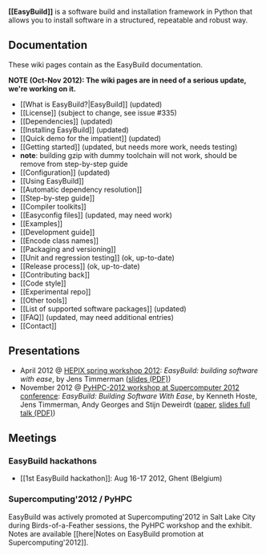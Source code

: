 **[[EasyBuild]]** is a software build and installation framework in Python that allows you to install software in a structured, repeatable and robust way.

## Documentation

These wiki pages contain as the EasyBuild documentation.

**NOTE (Oct-Nov 2012): The wiki pages are in need of a serious update, we're working on it.**

* [[What is EasyBuild?|EasyBuild]] (updated)
* [[License]] (subject to change, see issue #335)
* [[Dependencies]] (updated)
* [[Installing EasyBuild]] (updated)
* [[Quick demo for the impatient]] (updated)
* [[Getting started]] (updated, but needs more work, needs testing)
 * **note**: building gzip with dummy toolchain will not work, should be remove from step-by-step guide
 * [[Configuration]] (updated)
* [[Using EasyBuild]]
 * [[Automatic dependency resolution]]
* [[Step-by-step guide]]
* [[Compiler toolkits]]
* [[Easyconfig files]] (updated, may need work)
 * [[Examples]]
* [[Development guide]]
 * [[Encode class names]]
 * [[Packaging and versioning]]
 * [[Unit and regression testing]] (ok, up-to-date)
 * [[Release process]] (ok, up-to-date)
* [[Contributing back]]
 * [[Code style]]
 * [[Experimental repo]]
* [[Other tools]]
* [[List of supported software packages]] (updated)
* [[FAQ]] (updated, may need additional entries)
* [[Contact]]

## Presentations

* April 2012 @ [HEPIX spring workshop 2012](https://indico.cern.ch/contributionDisplay.py?sessionId=3&contribId=39&confId=160737): _EasyBuild: building software with ease_, by Jens Timmerman ([slides (PDF)](http://hpc.ugent.be/easybuild/easybuild_hepix_spring_2012.pdf))
* November 2012 @ [PyHPC-2012 workshop at Supercomputer 2012 conference](http://sc12.supercomputing.org/schedule/event_detail.php?evid=wksp118): _EasyBuild: Building Software With Ease_, by Kenneth Hoste, Jens Timmerman, Andy Georges and Stijn Deweirdt ([paper](http://hpcugent.github.com/easybuild/files/easybuild-PyHPC-SC12_paper.pdf), [slides full talk (PDF)](http://hpcugent.github.com/easybuild/files/easybuild-PyHPC-SC12_slides.pdf))

## Meetings

### EasyBuild hackathons

* [[1st EasyBuild hackathon]]: Aug 16-17 2012, Ghent (Belgium)

### Supercomputing'2012 / PyHPC

EasyBuild was actively promoted at Supercomputing'2012 in Salt Lake City during Birds-of-a-Feather sessions, the PyHPC workshop and the exhibit. Notes are available [[here|Notes on EasyBuild promotion at Supercomputing'2012]].